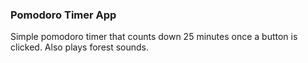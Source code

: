 ### Pomodoro Timer App

Simple pomodoro timer that counts down 25 minutes once a button is clicked. Also plays forest sounds.